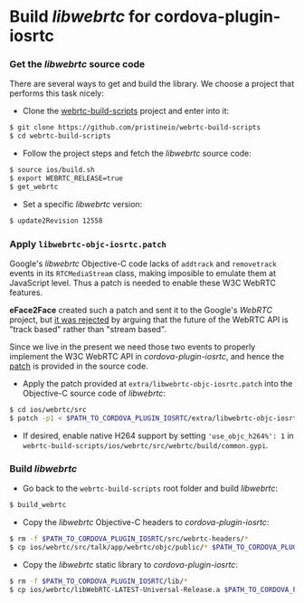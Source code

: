 # Build *libwebrtc* for cordova-plugin-iosrtc


### Get the *libwebrtc* source code

There are several ways to get and build the library. We choose a project that performs this task nicely:

* Clone the [webrtc-build-scripts](https://github.com/pristineio/webrtc-build-scripts) project and enter into it:
```bash
$ git clone https://github.com/pristineio/webrtc-build-scripts
$ cd webrtc-build-scripts
```

* Follow the project steps and fetch the *libwebrtc* source code:
```bash
$ source ios/build.sh
$ export WEBRTC_RELEASE=true
$ get_webrtc
```

* Set a specific *libwebrtc* version:
```bash
$ update2Revision 12558
```


### Apply `libwebrtc-objc-iosrtc.patch`

Google's *libwebrtc* Objective-C code lacks of `addtrack` and `removetrack` events in its `RTCMediaStream` class, making imposible to emulate them at JavaScript level. Thus a patch is needed to enable these W3C WebRTC features.

**eFace2Face** created such a patch and sent it to the Google's *WebRTC* project, but [it was rejected](https://webrtc-codereview.appspot.com/50109004/) by arguing that the future of the WebRTC API is "track based" rather than "stream based".

Since we live in the present we need those two events to properly implement the W3C WebRTC API in *cordova-plugin-iosrtc*, and hence the [patch](../extra/libwebrtc-objc-iosrtc.patch) is provided in the source code.

* Apply the patch provided at `extra/libwebrtc-objc-iosrtc.patch` into the Objective-C source code of *libwebrtc*:
```bash
$ cd ios/webrtc/src
$ patch -p1 < $PATH_TO_CORDOVA_PLUGIN_IOSRTC/extra/libwebrtc-objc-iosrtc.patch
```

* If desired, enable native H264 support by setting `'use_objc_h264%': 1` in `webrtc-build-scripts/ios/webrtc/src/webrtc/build/common.gypi`.


### Build *libwebrtc*

* Go back to the `webrtc-build-scripts` root folder and build *libwebrtc*:
```bash
$ build_webrtc
```

* Copy the *libwebrtc* Objective-C headers to *cordova-plugin-iosrtc*:
```bash
$ rm -f $PATH_TO_CORDOVA_PLUGIN_IOSRTC/src/webrtc-headers/*
$ cp ios/webrtc/src/talk/app/webrtc/objc/public/* $PATH_TO_CORDOVA_PLUGIN_IOSRTC/src/webrtc-headers/
```

* Copy the *libwebrtc* static library to *cordova-plugin-iosrtc*:
```bash
$ rm -f $PATH_TO_CORDOVA_PLUGIN_IOSRTC/lib/*
$ cp ios/webrtc/libWebRTC-LATEST-Universal-Release.a $PATH_TO_CORDOVA_PLUGIN_IOSRTC/lib/
```

